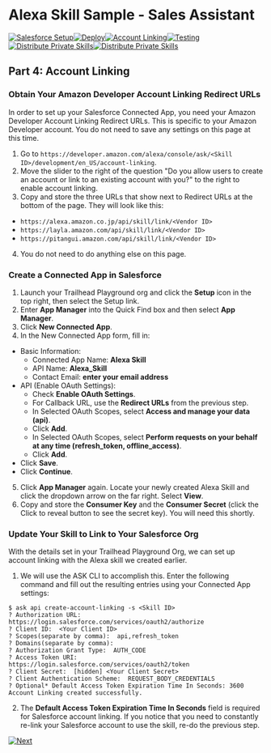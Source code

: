 # Alexa Skill Sample - Sales Assistant

[![Salesforce Setup](https://m.media-amazon.com/images/G/01/mobile-apps/dex/alexa/alexa-skills-kit/tutorials/tutorial-page-marker-1-done._TTH_.png)](./1-salesforce-setup.md)[![Deploy](https://m.media-amazon.com/images/G/01/mobile-apps/dex/alexa/alexa-skills-kit/tutorials/tutorial-page-marker-2-done._TTH_.png)](./2-heroku.md)[![Account Linking](https://m.media-amazon.com/images/G/01/mobile-apps/dex/alexa/alexa-skills-kit/tutorials/tutorial-page-marker-3-done._TTH_.png)](./3-deploy.md)[![Testing](https://m.media-amazon.com/images/G/01/mobile-apps/dex/alexa/alexa-skills-kit/tutorials/tutorial-page-marker-4-on._TTH_.png)](./4-account-linking.md)[![Distribute Private Skills](https://m.media-amazon.com/images/G/01/mobile-apps/dex/alexa/alexa-skills-kit/tutorials/tutorial-page-marker-5-off._TTH_.png)](./5-testing.md)[![Distribute Private Skills](https://m.media-amazon.com/images/G/01/mobile-apps/dex/alexa/alexa-skills-kit/tutorials/tutorial-page-marker-6-off._TTH_.png)](./6-distribute-private-skills.md)

## Part 4: Account Linking

### Obtain Your Amazon Developer Account Linking Redirect URLs
In order to set up your Salesforce Connected App, you need your Amazon Developer Account Linking Redirect URLs. This is specific to your Amazon Developer account. You do not need to save any settings on this page at this time.

1. Go to ```https://developer.amazon.com/alexa/console/ask/<Skill ID>/development/en_US/account-linking```. 
2. Move the slider to the right of the question "Do you allow users to create an account or link to an existing account with you?" to the right to enable account linking.
3. Copy and store the three URLs that show next to Redirect URLs at the bottom of the page. They will look like this: 
  * ```https://alexa.amazon.co.jp/api/skill/link/<Vendor ID> ```
  * ```https://layla.amazon.com/api/skill/link/<Vendor ID> ```
  * ```https://pitangui.amazon.com/api/skill/link/<Vendor ID>```
4. You do not need to do anything else on this page.


### Create a Connected App in Salesforce

1. Launch your Trailhead Playground org and click the **Setup** icon in the top right, then select the Setup link.
2. Enter **App Manager** into the Quick Find box and then select **App Manager**.
3. Click **New Connected App**.
4. In the New Connected App form, fill in:
  * Basic Information:
    * Connected App Name: **Alexa Skill**
    * API Name: **Alexa_Skill**
    * Contact Email: **enter your email address**
  * API (Enable OAuth Settings):
    * Check **Enable OAuth Settings**.
    * For Callback URL, use the **Redirect URLs** from the previous step.
    * In Selected OAuth Scopes, select **Access and manage your data (api)**.
    * Click **Add**.
    * In Selected OAuth Scopes, select **Perform requests on your behalf at any time (refresh_token, offline_access)**.
    * Click **Add**. 
  * Click **Save**. 
  * Click **Continue**.
5. Click **App Manager** again. Locate your newly created Alexa Skill and click the dropdown arrow on the far right. Select **View**.
6. Copy and store the **Consumer Key** and the **Consumer Secret** (click the Click to reveal button to see the secret key). You will need this shortly.

### Update Your Skill to Link to Your Salesforce Org
With the details set in your Trailhead Playground Org, we can set up account linking with the Alexa skill we created earlier.

1. We will use the ASK CLI to accomplish this. Enter the following command and fill out the resulting entries using your Connected App settings:

```
$ ask api create-account-linking -s <Skill ID>
? Authorization URL:  https://login.salesforce.com/services/oauth2/authorize
? Client ID:  <Your Client ID>
? Scopes(separate by comma):  api,refresh_token
? Domains(separate by comma):  
? Authorization Grant Type:  AUTH_CODE
? Access Token URI:  https://login.salesforce.com/services/oauth2/token
? Client Secret:  [hidden] <Your Client Secret>
? Client Authentication Scheme:  REQUEST_BODY_CREDENTIALS
? Optional* Default Access Token Expiration Time In Seconds: 3600
Account Linking created successfully.
```

2. The **Default Access Token Expiration Time In Seconds** field is required for Salesforce account linking. If you notice that you need to constantly re-link your Salesforce account to use the skill, re-do the previous step.

[![Next](https://m.media-amazon.com/images/G/01/mobile-apps/dex/alexa/alexa-skills-kit/tutorials/button-next._TTH_.png)](./5-testing.md)
